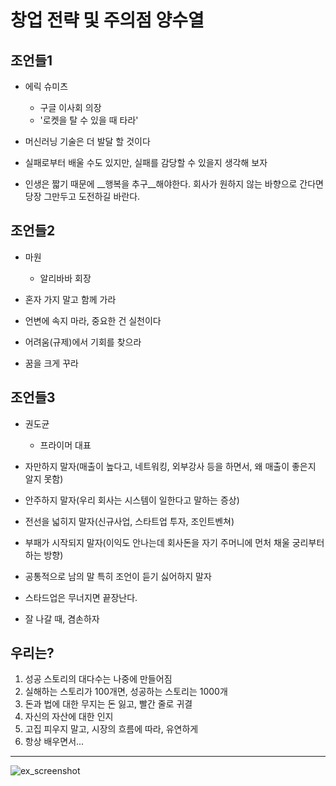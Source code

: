 # 창업 전략 및 주의점		양수열

## 조언들1
* 에릭 슈미츠
	- 구글 이사회 의장
	- '로켓을 탈 수 있을 때 타라'

* 머신러닝 기술은 더 발달 할 것이다

* 실패로부터 배울 수도 있지만, 실패를 감당할 수 있을지 생각해 보자
* 인생은 짧기 때문에 __행복을 추구__해야한다. 회사가 원하지 않는 바향으로 간다면 당장 그만두고 도전하길 바란다.


## 조언들2
* 마원
	- 알리바바 회장

* 혼자 가지 말고 함께 가라
* 언변에 속지 마라, 중요한 건 실천이다
* 어려움(규제)에서 기회를 찾으라
* 꿈을 크게 꾸라


## 조언들3
* 권도균
	- 프라이머 대표
	
* 자만하지 말자(매출이 높다고, 네트워킹, 외부강사 등을 하면서, 왜 매출이 좋은지 알지 못함)
* 안주하지 말자(우리 회사는 시스템이 일한다고 말하는 증상)
* 전선을 넓히지 말자(신규사업, 스타트업 투자, 조인트벤쳐)
* 부패가 시작되지 말자(이익도 안나는데 회사돈을 자기 주머니에 먼처 채울 궁리부터 하는 방향)
* 공통적으로 남의 말 특히 조언이 듣기 싫어하지 말자
* 스타드업은 무너지면 끝장난다.
* 잘 나갈 때, 겸손하자

## 우리는?
1. 성공 스토리의 대다수는 나중에 만들어짐
2. 실해하는 스토리가 100개면, 성공하는 스토리는 1000개
3. 돈과 법에 대한 무지는 돈 잃고, 빨간 줄로 귀결
4. 자신의 자산에 대한 인지
5. 고집 피우지 말고, 시장의 흐름에 따라, 유연하게
6. 항상 배우면서...


---
![ex_screenshot](./img/screenshot.png)